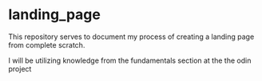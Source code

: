 # landing_page

This repository serves to document my process of creating a landing page from
complete scratch.

I will be utilizing knowledge from the fundamentals section at the the odin project